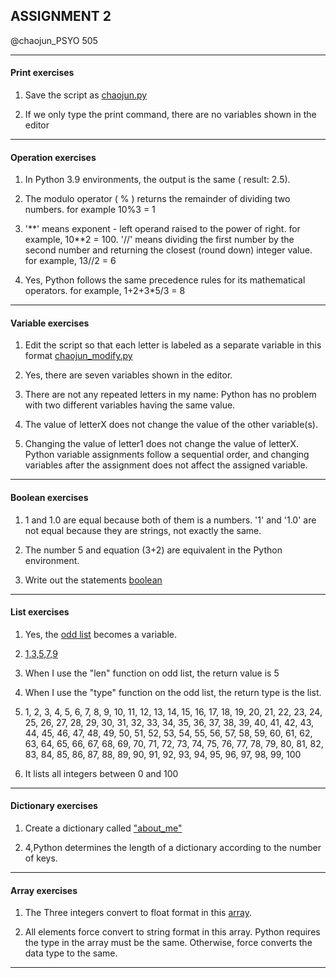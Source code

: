 ## ASSIGNMENT 2

@chaojun_PSYO 505

---
#### Print exercises
1. Save the script as [chaojun.py](https://github.com/SakuraChaojun/selected-courses/blob/main/Computer%20Programming%20for%20Psychology/Assignment_2/chaojun.py)

2. If we only type the print command, there are no variables shown in the editor

---


#### Operation exercises

1. In Python 3.9 environments, the output is the same ( result: 2.5).

2. The modulo operator ( % ) returns the remainder of dividing two numbers. for example 10%3 = 1 

3. '\**' means exponent - left operand raised to the power of right. for example, 10\**2 = 100. '//' means dividing the first number by the second number and returning the closest (round down) integer value. for example, 13//2 = 6

4. Yes, Python follows the same precedence rules for its mathematical operators. for example, 1+2+3*5\/3 = 8 

---

#### Variable exercises

1. Edit the script so that each letter is labeled as a separate variable in this format [chaojun_modify.py](https://github.com/SakuraChaojun/selected-courses/blob/main/Computer%20Programming%20for%20Psychology/Assignment_2/chaojun%20modify.py)

2. Yes, there are seven variables shown in the editor. 

3. There are not any repeated letters in my name: Python has no problem with two different variables having the same value.

5. The value of letterX does not change the value of the other variable(s).

6. Changing the value of letter1 does not change the value of letterX. Python variable assignments follow a sequential order, and changing variables after the assignment does not affect the assigned variable.

---

#### Boolean exercises

1. 1 and 1.0 are equal because both of them is a numbers. '1' and '1.0' are not equal because they are strings, not exactly the same. 

2. The number 5 and equation (3+2) are equivalent in the Python environment.

3. Write out the statements [boolean](https://github.com/SakuraChaojun/selected-courses/blob/main/Computer%20Programming%20for%20Psychology/Assignment_2/boolean_exercises.py)

---

#### List exercises

1. Yes, the [odd list](https://github.com/SakuraChaojun/selected-courses/blob/main/Computer%20Programming%20for%20Psychology/Assignment_2/list_exercises.py) becomes a variable. 

2. [1,3,5,7,9](https://github.com/SakuraChaojun/selected-courses/blob/main/Computer%20Programming%20for%20Psychology/Assignment_2/list_exercises.py)

3. When I use the "len" function on odd list, the return value is 5

4. When I use the "type" function on the odd list, the return type is the list.

5.  1, 2, 3, 4, 5, 6, 7, 8, 9, 10, 11, 12, 13, 14, 15, 16, 17, 18, 19, 20, 21, 22, 23, 24, 25, 26, 27, 28, 29, 30, 31, 32, 33, 34, 35, 36, 37, 38, 39, 40, 41, 42, 43, 44, 45, 46, 47, 48, 49, 50, 51, 52, 53, 54, 55, 56, 57, 58, 59, 60, 61, 62, 63, 64, 65, 66, 67, 68, 69, 70, 71, 72, 73, 74, 75, 76, 77, 78, 79, 80, 81, 82, 83, 84, 85, 86, 87, 88, 89, 90, 91, 92, 93, 94, 95, 96, 97, 98, 99, 100

6. It lists all integers between 0 and 100
---
#### Dictionary exercises

1. Create a dictionary called ["about_me"](https://github.com/SakuraChaojun/selected-courses/blob/main/Computer%20Programming%20for%20Psychology/Assignment_2/dictionary_exercises.py)

3. 4,Python determines the length of a dictionary according to the number of keys.

---


#### Array exercises

1. The Three integers convert to float format in this [array](https://github.com/SakuraChaojun/selected-courses/blob/main/Computer%20Programming%20for%20Psychology/Assignment_2/array_exercises.py). 

2. All elements force convert to string format in this array. Python requires the type in the array must be the same. Otherwise, force converts the data type to the same. 
---
